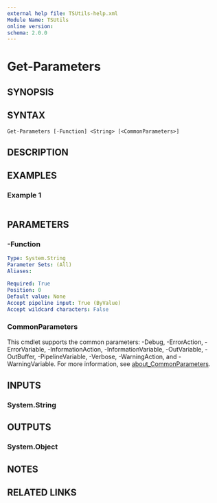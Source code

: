```yaml
---
external help file: TSUtils-help.xml
Module Name: TSUtils
online version:
schema: 2.0.0
---
```


# Get-Parameters

## SYNOPSIS


## SYNTAX

```
Get-Parameters [-Function] <String> [<CommonParameters>]
```

## DESCRIPTION


## EXAMPLES

### Example 1
```powershell

```



## PARAMETERS

### -Function


```yaml
Type: System.String
Parameter Sets: (All)
Aliases:

Required: True
Position: 0
Default value: None
Accept pipeline input: True (ByValue)
Accept wildcard characters: False
```

### CommonParameters
This cmdlet supports the common parameters: -Debug, -ErrorAction, -ErrorVariable, -InformationAction, -InformationVariable, -OutVariable, -OutBuffer, -PipelineVariable, -Verbose, -WarningAction, and -WarningVariable. For more information, see [about_CommonParameters](http://go.microsoft.com/fwlink/?LinkID=113216).

## INPUTS

### System.String

## OUTPUTS

### System.Object
## NOTES

## RELATED LINKS
